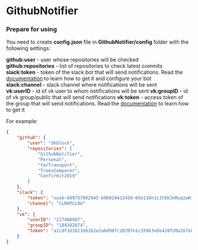 # GithubNotifier

### Prepare for using
You need to create **config.json** file in **GithubNotifier/config** folder with the following settings:

**github:user** - user whose repositories will be checked  
**github:repositories** - list of repositories to check latest commits  
**slack:token** - token of the slack bot that will send notifications. Read the [documentation](https://api.slack.com/bot-users) to learn how to get it and configure your bot  
**slack:channel** - slack сhannel where notifications will be sent  
**vk:userID** - id of vk user to whom notifications will be sent
**vk:groupID** - id of vk group/public that will send notifications
**vk:token** - access token of the group that will send notifications. Read the [documentation](https://vk.com/dev/bots_docs) to learn how to get it

For example:
```json
{
    "github": {
        "user": "dkblock",
        "repositories": [
            "GithubNotifier", 
            "Personal",
            "YarTransport",
            "TreesComparer",
            "Confirmit2019"
        ]
    },
    "slack": {
        "token": "xoxb-699737002945-696024412450-6he11On1c3t8k3nRuqzwHfQXF8H4Xgx",
        "channel": "CLRKPCL0U"
    },
    "vk": {
        "userID": "217408987",
        "groupID": "184182874",
        "token": "a1cdf3d101160162e2a6d98fc20397n1c3t0k3nde428f20a267e80e70f4b1818aaa8800555e555713546ba562"
    }
}
```



